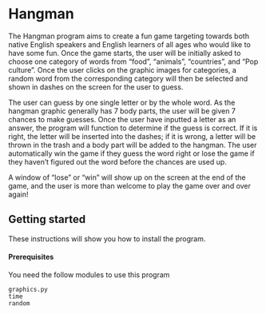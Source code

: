 # Hangman

The Hangman program aims to create a fun game targeting towards both native English speakers and English learners of all ages who would like to have some fun. Once the game starts, the user will be initially asked to choose one category of words from “food”, “animals”, “countries”, and “Pop culture”. Once the user clicks on the graphic images for categories, a random word from the corresponding category will then be selected and shown in dashes on the screen for the user to guess.

The user can guess by one single letter or by the whole word. As the hangman graphic generally has 7 body parts, the user will be given 7 chances to make guesses. Once the user have inputted a letter as an answer, the program will function to determine if the guess is correct. If it is right, the letter will be inserted into the dashes; if it is wrong, a letter will be thrown in the trash and a body part will be added to the hangman. The user automatically win the game if they guess the word right or lose the game if they haven’t figured out the word before the chances are used up.

A window of “lose” or “win” will show up on the screen at the end of the game, and the user is more than welcome to play the game over and over again!

## Getting started

These instructions will show you how to install the program.

#### Prerequisites
You need the follow modules to use this program
```
graphics.py
time
random
```
